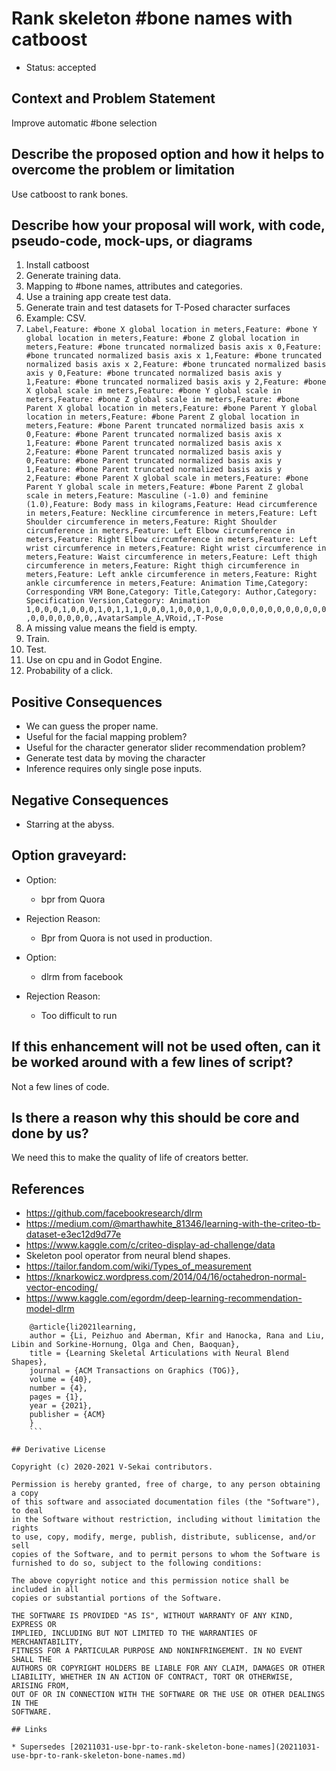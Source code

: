 # Rank skeleton #bone names with catboost

- Status: accepted <!-- draft | rejected | accepted | deprecated | superseded by -->

## Context and Problem Statement

Improve automatic #bone selection

## Describe the proposed option and how it helps to overcome the problem or limitation

Use catboost to rank bones.

## Describe how your proposal will work, with code, pseudo-code, mock-ups, or diagrams

1.  Install catboost
2.  Generate training data.
3.  Mapping to #bone names, attributes and categories.
4.  Use a training app create test data.
5.  Generate train and test datasets for T-Posed character surfaces
6.  Example: CSV.
7.  `Label,Feature: #bone X global location in meters,Feature: #bone Y global location in meters,Feature: #bone Z global location in meters,Feature: #bone truncated normalized basis axis x 0,Feature: #bone truncated normalized basis axis x 1,Feature: #bone truncated normalized basis axis x 2,Feature: #bone truncated normalized basis axis y 0,Feature: #bone truncated normalized basis axis y 1,Feature: #bone truncated normalized basis axis y 2,Feature: #bone X global scale in meters,Feature: #bone Y global scale in meters,Feature: #bone Z global scale in meters,Feature: #bone Parent X global location in meters,Feature: #bone Parent Y global location in meters,Feature: #bone Parent Z global location in meters,Feature: #bone Parent truncated normalized basis axis x 0,Feature: #bone Parent truncated normalized basis axis x 1,Feature: #bone Parent truncated normalized basis axis x 2,Feature: #bone Parent truncated normalized basis axis y 0,Feature: #bone Parent truncated normalized basis axis y 1,Feature: #bone Parent truncated normalized basis axis y 2,Feature: #bone Parent X global scale in meters,Feature: #bone Parent Y global scale in meters,Feature: #bone Parent Z global scale in meters,Feature: Masculine (-1.0) and feminine (1.0),Feature: Body mass in kilograms,Feature: Head circumference in meters,Feature: Neckline circumference in meters,Feature: Left Shoulder circumference in meters,Feature: Right Shoulder circumference in meters,Feature: Left Elbow circumference in meters,Feature: Right Elbow circumference in meters,Feature: Left wrist circumference in meters,Feature: Right wrist circumference in meters,Feature: Waist circumference in meters,Feature: Left thigh circumference in meters,Feature: Right thigh circumference in meters,Feature: Left ankle circumference in meters,Feature: Right ankle circumference in meters,Feature: Animation Time,Category: Corresponding VRM Bone,Category: Title,Category: Author,Category: Specification Version,Category: Animation 1,0,0,0,1,0,0,0,1,0,1,1,1,0,0,0,1,0,0,0,1,0,0,0,0,0,0,0,0,0,0,0,0,0,0,0,0,0,0,0,0,,AvatarSample_A,VRoid,,T-Pose`
8.  A missing value means the field is empty.
9.  Train.
10. Test.
11. Use on cpu and in Godot Engine.
12. Probability of a click.

## Positive Consequences <!-- optional -->

- We can guess the proper name.
- Useful for the facial mapping problem?
- Useful for the character generator slider recommendation problem?
- Generate test data by moving the character
- Inference requires only single pose inputs.

## Negative Consequences <!-- optional -->

- Starring at the abyss.

## Option graveyard: <!-- same as above -->

- Option:
  - bpr from Quora
- Rejection Reason:

  - Bpr from Quora is not used in production.

- Option:
  - dlrm from facebook
- Rejection Reason:
  - Too difficult to run

## If this enhancement will not be used often, can it be worked around with a few lines of script?

Not a few lines of code.

## Is there a reason why this should be core and done by us?

We need this to make the quality of life of creators better.

## References <!-- optional -->

- https://github.com/facebookresearch/dlrm
- https://medium.com/@marthawhite_81346/learning-with-the-criteo-tb-dataset-e3ec12d9d77e
- https://www.kaggle.com/c/criteo-display-ad-challenge/data
- Skeleton pool operator from neural blend shapes.
- https://tailor.fandom.com/wiki/Types_of_measurement
- https://knarkowicz.wordpress.com/2014/04/16/octahedron-normal-vector-encoding/
- https://www.kaggle.com/egordm/deep-learning-recommendation-model-dlrm

````
    @article{li2021learning,
    author = {Li, Peizhuo and Aberman, Kfir and Hanocka, Rana and Liu, Libin and Sorkine-Hornung, Olga and Chen, Baoquan},
    title = {Learning Skeletal Articulations with Neural Blend Shapes},
    journal = {ACM Transactions on Graphics (TOG)},
    volume = {40},
    number = {4},
    pages = {1},
    year = {2021},
    publisher = {ACM}
    }
    ```

## Derivative License

Copyright (c) 2020-2021 V-Sekai contributors.

Permission is hereby granted, free of charge, to any person obtaining a copy
of this software and associated documentation files (the "Software"), to deal
in the Software without restriction, including without limitation the rights
to use, copy, modify, merge, publish, distribute, sublicense, and/or sell
copies of the Software, and to permit persons to whom the Software is
furnished to do so, subject to the following conditions:

The above copyright notice and this permission notice shall be included in all
copies or substantial portions of the Software.

THE SOFTWARE IS PROVIDED "AS IS", WITHOUT WARRANTY OF ANY KIND, EXPRESS OR
IMPLIED, INCLUDING BUT NOT LIMITED TO THE WARRANTIES OF MERCHANTABILITY,
FITNESS FOR A PARTICULAR PURPOSE AND NONINFRINGEMENT. IN NO EVENT SHALL THE
AUTHORS OR COPYRIGHT HOLDERS BE LIABLE FOR ANY CLAIM, DAMAGES OR OTHER
LIABILITY, WHETHER IN AN ACTION OF CONTRACT, TORT OR OTHERWISE, ARISING FROM,
OUT OF OR IN CONNECTION WITH THE SOFTWARE OR THE USE OR OTHER DEALINGS IN THE
SOFTWARE.

## Links

* Supersedes [20211031-use-bpr-to-rank-skeleton-bone-names](20211031-use-bpr-to-rank-skeleton-bone-names.md)
````
